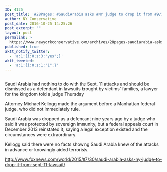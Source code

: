 ```yaml
---
ID: 4125
post_title: '#28Pages: #SaudiArabia asks #NY judge to drop it from #9/11 lawsuit #tcot'
author: NY Conservative
post_date: 2016-10-25 14:25:26
post_excerpt: ""
layout: post
permalink: >
  https://www.newyorkconservative.com/archives/28pages-saudiarabia-asks-ny-judge-to-drop-it-from-911-lawsuit-tcot/
published: true
aktt_notify_twitter:
  - 'a:1:{i:0;s:3:"yes";}'
aktt_tweeted:
  - 'a:1:{i:0;s:1:"1";}'
---
```

<p><img src="http://www.newyorkconservative.com/wp-content/uploads/2015/07/073115_1848_28PagesSaud1.png" alt="" />
	</p><p>Saudi Arabia had nothing to do with the Sept. 11 attacks and should be dismissed as a defendant in lawsuits brought by victims' families, a lawyer for the kingdom told a judge Thursday.
</p><p>Attorney Michael Kellogg made the argument before a Manhattan federal judge, who did not immediately rule.
</p><p>Saudi Arabia was dropped as a defendant nine years ago by a judge who said it was protected by sovereign immunity, but a federal appeals court in December 2013 reinstated it, saying a legal exception existed and the circumstances were extraordinary.
</p><p>Kellogg said there were no facts showing Saudi Arabia knew of the attacks in advance or knowingly aided terrorists.
</p><p><a href="http://www.foxnews.com/world/2015/07/30/saudi-arabia-asks-ny-judge-to-drop-it-from-sept-11-lawsuit/">http://www.foxnews.com/world/2015/07/30/saudi-arabia-asks-ny-judge-to-drop-it-from-sept-11-lawsuit/</a>
	</p>